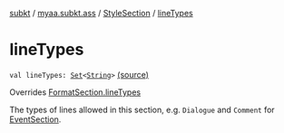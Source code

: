 [subkt](../../index.md) / [myaa.subkt.ass](../index.md) / [StyleSection](index.md) / [lineTypes](./line-types.md)

# lineTypes

`val lineTypes: `[`Set`](https://kotlinlang.org/api/latest/jvm/stdlib/kotlin.collections/-set/index.html)`<`[`String`](https://kotlinlang.org/api/latest/jvm/stdlib/kotlin/-string/index.html)`>` [(source)](https://github.com/Myaamori/SubKt/blob/0.1.7/src/main/kotlin/myaa/subkt/ass/parser.kt#L1064)

Overrides [FormatSection.lineTypes](../-format-section/line-types.md)

The types of lines allowed in this section, e.g. `Dialogue` and `Comment` for
[EventSection](../-event-section/index.md).

